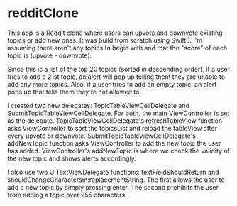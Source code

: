 # redditClone

This app is a Reddit clone where users can upvote and downvote existing topics or add new ones. It was build from scratch using Swift3. I'm assuming there aren't any topics to begin with and that the "score" of each topic is (upvote - downvote).

Since this is a list of the top 20 topics (sorted in descending order), if a user tries to add a 21st topic, an alert will pop up telling them they are unable to add any more topics. Also, if a user tries to add an empty topic, an alert pops up that tells them they're not allowed to.

I created two new delegates: TopicTableViewCellDelegate and SubmitTopicTableViewCellDelegate. For both, the main ViewController is set as the delegate. TopicTableViewCellDelegate's refreshTableView function asks ViewController to sort the topicsList and reload the tableView after every upvote or downvote. SubmitTopicTableViewCellDelegate's addNewTopic function asks ViewController to add the new topic the user has added. ViewController's addNewTopic is where we check the validity of the new topic and shows alerts accordingly.

I also use two UITextViewDelegate functions: textFieldShouldReturn and shouldChangeCharactersIn:replacementString. The first allows the user to add a new topic by simply pressing enter. The second prohibits the user from adding a topic over 255 characters.
